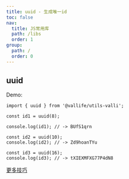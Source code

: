 ```yaml
---
title: uuid - 生成唯一id
toc: false
nav:
  title: JS常用库
  path: /libs
  order: 1
group:
  path: /
  order: 0
---
```


## uuid

Demo:

```tsx | pure
import { uuid } from '@vallife/utils-valli';

const id1 = uuid(8);

console.log(id1); // -> BUfS1qrn

const id2 = uuid(10);
console.log(id2); // -> Zd9hoanTYu

const id3 = uuid(16);
console.log(id3); // -> tXIEXMFXG77P4dN8
```

[更多技巧](https://zelark.github.io/nano-id-cc/)
